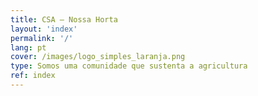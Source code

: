 ```yaml
---
title: CSA – Nossa Horta
layout: 'index'
permalink: '/'
lang: pt
cover: /images/logo_simples_laranja.png
type: Somos uma comunidade que sustenta a agricultura
ref: index
---
```


